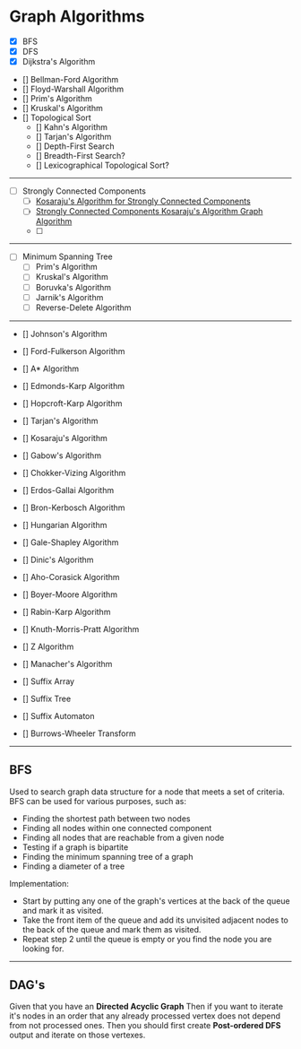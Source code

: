 
# Graph Algorithms
- [X] BFS
- [X] DFS
- [X] Dijkstra's Algorithm
- [] Bellman-Ford Algorithm
- [] Floyd-Warshall Algorithm
- [] Prim's Algorithm
- [] Kruskal's Algorithm
- [] Topological Sort
	- [] Kahn's Algorithm
	- [] Tarjan's Algorithm
	- [] Depth-First Search
	- [] Breadth-First Search?
	- [] Lexicographical Topological Sort?

---
- [ ] Strongly Connected Components
	- [ ] [Kosaraju's Algorithm for Strongly Connected Components](https://www.youtube.com/watch?v=HOOmetF56BI)
	- [ ] [Strongly Connected Components Kosaraju's Algorithm Graph Algorithm](https://www.youtube.com/watch?v=RpgcYiky7uw)
	- [ ] 
---
- [ ] Minimum Spanning Tree
	- [ ] Prim's Algorithm
	- [ ] Kruskal's Algorithm
	- [ ] Boruvka's Algorithm
	- [ ] Jarnik's Algorithm
	- [ ] Reverse-Delete Algorithm
---
- [] Johnson's Algorithm
- [] Ford-Fulkerson Algorithm
- [] A* Algorithm


- [] Edmonds-Karp Algorithm
- [] Hopcroft-Karp Algorithm
- [] Tarjan's Algorithm
- [] Kosaraju's Algorithm
- [] Gabow's Algorithm
- [] Chokker-Vizing Algorithm
- [] Erdos-Gallai Algorithm
- [] Bron-Kerbosch Algorithm
- [] Hungarian Algorithm
- [] Gale-Shapley Algorithm
- [] Dinic's Algorithm
- [] Aho-Corasick Algorithm
- [] Boyer-Moore Algorithm
- [] Rabin-Karp Algorithm
- [] Knuth-Morris-Pratt Algorithm
- [] Z Algorithm
- [] Manacher's Algorithm
- [] Suffix Array
- [] Suffix Tree
- [] Suffix Automaton
- [] Burrows-Wheeler Transform



---
## BFS
Used to search graph data structure for a node that meets a set of criteria.
BFS can be used for various purposes, such as:
* Finding the shortest path between two nodes
* Finding all nodes within one connected component
* Finding all nodes that are reachable from a given node
* Testing if a graph is bipartite
* Finding the minimum spanning tree of a graph
* Finding a diameter of a tree


Implementation:
* Start by putting any one of the graph's vertices at the back of the queue and mark it as visited.
* Take the front item of the queue and add its unvisited adjacent nodes to the back of the queue and mark them as visited.
* Repeat step 2 until the queue is empty or you find the node you are looking for.

---
## DAG's
Given that you have an **Directed Acyclic Graph**
Then if you want to iterate it's nodes in an order that any already processed
	vertex does not depend from not processed ones.
Then you should first create **Post-ordered DFS** output and iterate on those vertexes.
